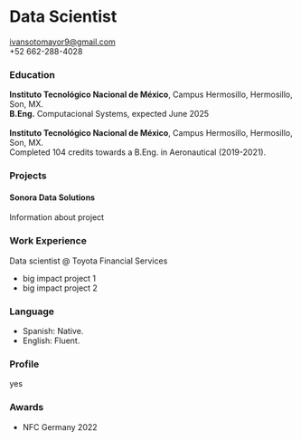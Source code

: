 #  Data Scientist
ivansotomayor9@gmail.com<br>
+52 662-288-4028<br>

###  Education
**Instituto Tecnológico Nacional de México**, Campus Hermosillo, Hermosillo, Son, MX.<br>
**B.Eng.** Computacional Systems, expected June 2025 <br><br>
**Instituto Tecnológico Nacional de México**, Campus Hermosillo, Hermosillo, Son, MX.<br>
Completed 104 credits towards a B.Eng. in Aeronautical (2019-2021).

###  Projects
####  Sonora Data Solutions<br>
Information about project
<!--- [see my cv](/assets/CV%20Carlos Sotomayor.pdf). -->

###  Work Experience
Data scientist  @ Toyota Financial Services
- big impact project 1
- big impact project 2

### Language
- Spanish: Native.
- English: Fluent.

###  Profile
yes

###  Awards
-  NFC Germany 2022
